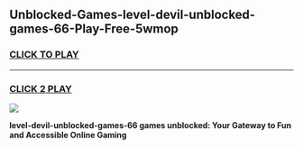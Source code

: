 
## Unblocked-Games-level-devil-unblocked-games-66-Play-Free-5wmop
<h3>
<a href="https://premium76.site?title=level-devil-unblocked-games-66&ref=23A">CLICK TO PLAY</a></h3>
<hr>

<h3>
<a href="https://premium76.site?title=level-devil-unblocked-games-66&ref=23A">CLICK 2 PLAY</a>
  
</h3>

<a href="https://premium76.site?title=level-devil-unblocked-games-66&ref=23A"><img src="https://clearcache.store/games.png"></a>


**level-devil-unblocked-games-66 games unblocked: Your Gateway to Fun and Accessible Online Gaming**
